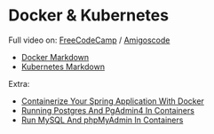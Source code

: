 # Docker & Kubernetes
Full video on: [FreeCodeCamp](https://www.youtube.com/watch?v=Wf2eSG3owoA) / [Amigoscode](https://www.youtube.com/watch?v=bhBSlnQcq2k&t=23s)  
- [Docker Markdown](Docker.md)  
- [Kubernetes Markdown](Kubernetes.md)


Extra:
- [Containerize Your Spring Application With Docker](Spring.md)
- [Running Postgres And PgAdmin4 In Containers](Postgres.md)
- [Run MySQL And phpMyAdmin In Containers](MySQL.md)